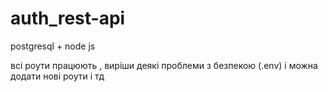 # auth_rest-api

postgresql + node js

всі роути працюють , виріши деякі проблеми з безпекою (.env)
і можна додати нові роути і тд
